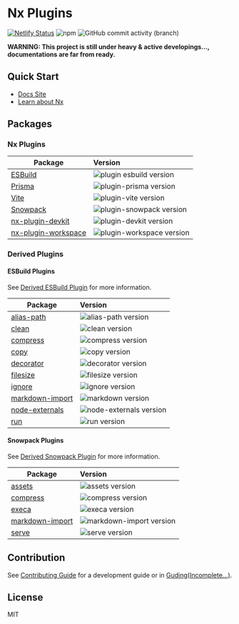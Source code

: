 # Nx Plugins

[![Netlify Status](https://api.netlify.com/api/v1/badges/cc796664-9625-4023-9390-0ef495e314ec/deploy-status)](https://app.netlify.com/sites/nx-plugins/deploys)
![npm](https://img.shields.io/npm/v/nx?label=nx%20version)
![GitHub commit activity (branch)](https://img.shields.io/github/commit-activity/w/LinbuduLab/nx-plugins)

**WARNING: This project is still under heavy & active developings..., documentations are far from ready.**

## Quick Start

- [Docs Site](https://nx-plugins.netlify.app/)
- [Learn about Nx](https://nx.dev/)

## Packages

### Nx Plugins

| Package                                             | Version                                                                                     |
| --------------------------------------------------- | :------------------------------------------------------------------------------------------ |
| [ESBuild](packages/nx-plugin-esbuild)               | ![plugin esbuild version](https://img.shields.io/npm/v/nx-plugin-esbuild.svg?label=%20)     |
| [Prisma](packages/nx-plugin-prisma)                 | ![plugin-prisma version](https://img.shields.io/npm/v/nx-plugin-prisma.svg?label=%20)       |
| [Vite](packages/nx-plugin-vite)                     | ![plugin-vite version](https://img.shields.io/npm/v/nx-plugin-vite.svg?label=%20)           |
| [Snowpack](packages/nx-plugin-snowpack)             | ![plugin-snowpack version](https://img.shields.io/npm/v/nx-plugin-snowpack.svg?label=%20)   |
| [nx-plugin-devkit](packages/nx-plugin-devkit)       | ![plugin-devkit version](https://img.shields.io/npm/v/nx-plugin-devkit.svg?label=%20)       |
| [nx-plugin-workspace](packages/nx-plugin-workspace) | ![plugin-workspace version](https://img.shields.io/npm/v/nx-plugin-workspace.svg?label=%20) |

### Derived Plugins

#### ESBuild Plugins

See [Derived ESBuild Plugin](https://nx-plugins.netlify.app/derived/esbuild.html) for more information.

| Package                                                    | Version                                                                                             |
| ---------------------------------------------------------- | :-------------------------------------------------------------------------------------------------- |
| [alias-path](packages/esbuild-plugin-alias-path)           | ![alias-path version](https://img.shields.io/npm/v/esbuild-plugin-alias-path.svg?label=%20)         |
| [clean](packages/esbuild-plugin-clean)                     | ![clean version](https://img.shields.io/npm/v/esbuild-plugin-clean.svg?label=%20)                   |
| [compress](packages/esbuild-plugin-compress)               | ![compress version](https://img.shields.io/npm/v/esbuild-plugin-compress.svg?label=%20)             |
| [copy](packages/esbuild-plugin-copy)                       | ![copy version](https://img.shields.io/npm/v/esbuild-plugin-copy.svg?label=%20)                     |
| [decorator](packages/esbuild-plugin-decorator)             | ![decorator version](https://img.shields.io/npm/v/esbuild-plugin-decorator.svg?label=%20)           |
| [filesize](packages/esbuild-plugin-filesize)               | ![filesize version](https://img.shields.io/npm/v/esbuild-plugin-filesize.svg?label=%20)             |
| [ignore](packages/esbuild-plugin-ignore)                   | ![ignore version](https://img.shields.io/npm/v/esbuild-plugin-ignore.svg?label=%20)                 |
| [markdown-import](packages/esbuild-plugin-markdown-import) | ![markdown version](https://img.shields.io/npm/v/esbuild-plugin-markdown-import.svg?label=%20)      |
| [node-externals](packages/esbuild-plugin-node-externals)   | ![node-externals version](https://img.shields.io/npm/v/esbuild-plugin-node-externals.svg?label=%20) |
| [run](packages/esbuild-plugin-run)                         | ![run version](https://img.shields.io/npm/v/esbuild-plugin-run.svg?label=%20)                       |

#### Snowpack Plugins

See [Derived Snowpack Plugin](https://nx-plugins.netlify.app/derived/snowpack.html) for more information.

| Package                                                     | Version                                                                                                |
| ----------------------------------------------------------- | :----------------------------------------------------------------------------------------------------- |
| [assets](packages/snowpack-plugin-assets)                   | ![assets version](https://img.shields.io/npm/v/snowpack-plugin-assets.svg?label=%20)                   |
| [compress](packages/snowpack-plugin-compress)               | ![compress version](https://img.shields.io/npm/v/snowpack-plugin-compress.svg?label=%20)               |
| [execa](packages/snowpack-plugin-execa)                     | ![execa version](https://img.shields.io/npm/v/snowpack-plugin-execa.svg?label=%20)                     |
| [markdown-import](packages/snowpack-plugin-markdown-import) | ![markdown-import version](https://img.shields.io/npm/v/snowpack-plugin-markdown-import.svg?label=%20) |
| [serve](packages/snowpack-plugin-serve)                     | ![serve version](https://img.shields.io/npm/v/snowpack-plugin-serve.svg?label=%20)                     |

## Contribution

See [Contributing Guide](CONTRIBUTING.md) for a development guide or in [Guding(Incomplete...)](https://nx-plugins.netlify.app/guiding/).

## License

MIT
